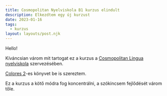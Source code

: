```yaml
---
title: Cosmopolitan Nyelviskola B1 kurzus elindult
description: Elkezdtem egy új kurzust
date: 2023-01-16
tags:
  - kurzus
layout: layouts/post.njk
---
```


Hello!

Kíváncsian várom mit tartogat ez a kurzus a [Cosmopolitan Lingua nyelviskola](https://www.cosmopolitan-lingua.hu/tanfolyam/spanyol-nyelvtanfolyam) szervezésében.

[Colores 2](https://moly.hu/konyvek/nagy-erika-seres-krisztina-ana-orenga-portoles-colores-spanyol-nyelvkonyv-2)-es könyvet be is szereztem.

Ez a kurzus a kötő módra fog koncentrálni, a szókincsem fejlődését várom tőle.
